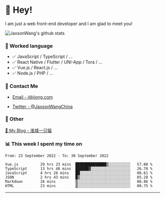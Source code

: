 # 👋 Hey!

I am just a web front-end developer and I am glad to meet you!

![JaxsonWang's github stats](https://github-readme-stats.vercel.app/api?username=JaxsonWang&&show_icons=true&&title_color=1abc9c&&icon_color=1abc9c)


### 📝 Worked language

- ✅ JavaScript / TypeScript / ...
- ✅ React Native / Flutter / UNI-App / Tora / ...
- ✅ Vue.js / React.js / ...
- ✅ Node.js / PHP / ...

### 📮 Contact Me

- [Email - i@iiong.com](mailto:i@iiong.com)

- [Twitter - @JaxsonWangChina](https://twitter.com/JaxsonWangChina)

### 🤪 Other

[📌 My Blog - 淮城一只猫](https://iiong.com)

### 📊 This week I spent my time on

<!--START_SECTION:waka-->

```text
From: 23 September 2022 - To: 30 September 2022

Vue.js          29 hrs 23 mins  ██████████████▒░░░░░░░░░░   57.00 %
TypeScript      13 hrs 48 mins  ██████▓░░░░░░░░░░░░░░░░░░   26.78 %
JavaScript      4 hrs 26 mins   ██░░░░░░░░░░░░░░░░░░░░░░░   08.61 %
JSON            2 hrs 43 mins   █▒░░░░░░░░░░░░░░░░░░░░░░░   05.28 %
Markdown        26 mins         ▒░░░░░░░░░░░░░░░░░░░░░░░░   00.86 %
HTML            23 mins         ▒░░░░░░░░░░░░░░░░░░░░░░░░   00.75 %
```

<!--END_SECTION:waka-->

---
